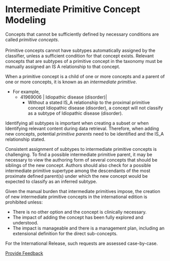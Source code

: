 # Intermediate Primitive Concept Modeling

Concepts that cannot be sufficiently defined by necessary conditions are called _primitive concepts_.\
\
Primitive concepts cannot have subtypes automatically assigned by the classifier, unless a sufficient condition for that concept exists. Relevant concepts that are subtypes of a primitive concept in the taxonomy must be manually assigned an IS A relationship to that concept.

When a primitive concept is a child of one or more concepts and a parent of one or more concepts, it is known as an _intermediate primitive_.

* For example,
  * 41969006 | Idiopathic disease (disorder)|
    * Without a stated IS\_A relationship to the proximal primitive concept Idiopathic disease (disorder), a concept will not classify as a subtype of Idiopathic disease (disorder).

Identifying all subtypes is important when creating a subset or when Identifying relevant content during data retrieval. Therefore, when adding new concepts, potential _primitive parents_ need to be identified and the IS\_A relationship stated.

Consistent assignment of subtypes to intermediate primitive concepts is challenging. To find a possible intermediate primitive parent, it may be necessary to view the authoring form of several concepts that should be siblings of the new concept. Authors should also check for a possible intermediate primitive supertype among the descendants of the most proximate defined parent(s) under which the new concept would be expected to classify as an inferred subtype.

Given the manual burden that intermediate primitives impose, the creation of new intermediate primitive concepts in the international edition is prohibited unless:

* There is no other option and the concept is clinically necessary.
* The impact of adding the concept has been fully explored and understood.
* The impact is manageable and there is a management plan, including an extensional definition for the direct sub-concepts.

For the International Release, such requests are assessed case-by-case.

<a href="https://docs.google.com/forms/d/e/1FAIpQLScTmbZIf0UEQwYDkY27EEWBkaiYkHSbR0_9DmFrMLXoQLyL7Q/viewform?usp=pp_url&#x26;entry.1767247133=SCT+Editorial+Guide&#x26;entry.670899847=Intermediate%20Primitive%20Concept%20Modeling" class="button primary">Provide Feedback</a>
